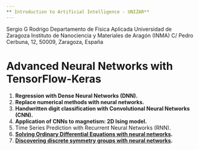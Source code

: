 ```yaml
---
** Introduction to Artificial Intelligence - UNIZAR**
---
```


Sergio G Rodrigo
Departamento de Física Aplicada
Universidad de Zaragoza
Instituto de Nanociencia y Materiales de Aragón (INMA)
C/ Pedro Cerbuna, 12, 50009, Zaragoza, España


# **Advanced Neural Networks with TensorFlow-Keras**

1. **Regression with Dense Neural Networks (DNN).**
2. **Replace numerical methods with neural networks.**
3. **Handwritten digit classification with Convolutional Neural Networks (CNN).**
4. **Application of CNNs to magnetism: 2D Ising model.**
5. Time Series Prediction with Recurrent Neural Networks (RNN).
6. **[Solving Ordinary Differential Equations with neural networks](https://github.com/IrisFDTD/PINNs-for-education/tree/v1.0).**
7. **[Discovering discrete symmetry groups with neural networks](https://github.com/pablocalvo7/Symmetry_Seeker_NN).**
